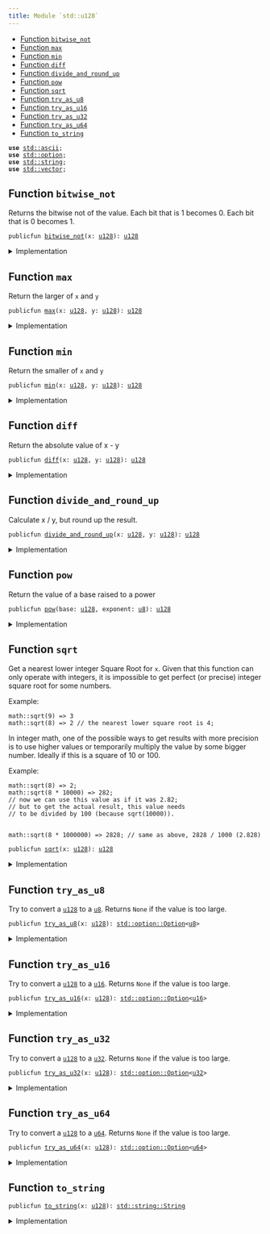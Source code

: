 ```yaml
---
title: Module `std::u128`
---
```




-  [Function `bitwise_not`](#std_u128_bitwise_not)
-  [Function `max`](#std_u128_max)
-  [Function `min`](#std_u128_min)
-  [Function `diff`](#std_u128_diff)
-  [Function `divide_and_round_up`](#std_u128_divide_and_round_up)
-  [Function `pow`](#std_u128_pow)
-  [Function `sqrt`](#std_u128_sqrt)
-  [Function `try_as_u8`](#std_u128_try_as_u8)
-  [Function `try_as_u16`](#std_u128_try_as_u16)
-  [Function `try_as_u32`](#std_u128_try_as_u32)
-  [Function `try_as_u64`](#std_u128_try_as_u64)
-  [Function `to_string`](#std_u128_to_string)


<pre><code><b>use</b> <a href="ascii.md#std_ascii">std::ascii</a>;
<b>use</b> <a href="option.md#std_option">std::option</a>;
<b>use</b> <a href="string.md#std_string">std::string</a>;
<b>use</b> <a href="vector.md#std_vector">std::vector</a>;
</code></pre>



<a name="std_u128_bitwise_not"></a>

## Function `bitwise_not`

Returns the bitwise not of the value.
Each bit that is 1 becomes 0. Each bit that is 0 becomes 1.


<pre><code>publicfun <a href="u128.md#std_u128_bitwise_not">bitwise_not</a>(x: <a href="u128.md#std_u128">u128</a>): <a href="u128.md#std_u128">u128</a>
</code></pre>



<details>
<summary>Implementation</summary>


<pre><code><b>public</b> <b>fun</b> <a href="u128.md#std_u128_bitwise_not">bitwise_not</a>(x: <a href="u128.md#std_u128">u128</a>): <a href="u128.md#std_u128">u128</a> {
    x ^ <a href="u128.md#std_u128_max_value">max_value</a>!()
}
</code></pre>



</details>

<a name="std_u128_max"></a>

## Function `max`

Return the larger of <code>x</code> and <code>y</code>


<pre><code>publicfun <a href="u128.md#std_u128_max">max</a>(x: <a href="u128.md#std_u128">u128</a>, y: <a href="u128.md#std_u128">u128</a>): <a href="u128.md#std_u128">u128</a>
</code></pre>



<details>
<summary>Implementation</summary>


<pre><code><b>public</b> <b>fun</b> <a href="u128.md#std_u128_max">max</a>(x: <a href="u128.md#std_u128">u128</a>, y: <a href="u128.md#std_u128">u128</a>): <a href="u128.md#std_u128">u128</a> {
    <a href="macros.md#std_macros_num_max">std::macros::num_max</a>!(x, y)
}
</code></pre>



</details>

<a name="std_u128_min"></a>

## Function `min`

Return the smaller of <code>x</code> and <code>y</code>


<pre><code>publicfun <a href="u128.md#std_u128_min">min</a>(x: <a href="u128.md#std_u128">u128</a>, y: <a href="u128.md#std_u128">u128</a>): <a href="u128.md#std_u128">u128</a>
</code></pre>



<details>
<summary>Implementation</summary>


<pre><code><b>public</b> <b>fun</b> <a href="u128.md#std_u128_min">min</a>(x: <a href="u128.md#std_u128">u128</a>, y: <a href="u128.md#std_u128">u128</a>): <a href="u128.md#std_u128">u128</a> {
    <a href="macros.md#std_macros_num_min">std::macros::num_min</a>!(x, y)
}
</code></pre>



</details>

<a name="std_u128_diff"></a>

## Function `diff`

Return the absolute value of x - y


<pre><code>publicfun <a href="u128.md#std_u128_diff">diff</a>(x: <a href="u128.md#std_u128">u128</a>, y: <a href="u128.md#std_u128">u128</a>): <a href="u128.md#std_u128">u128</a>
</code></pre>



<details>
<summary>Implementation</summary>


<pre><code><b>public</b> <b>fun</b> <a href="u128.md#std_u128_diff">diff</a>(x: <a href="u128.md#std_u128">u128</a>, y: <a href="u128.md#std_u128">u128</a>): <a href="u128.md#std_u128">u128</a> {
    <a href="macros.md#std_macros_num_diff">std::macros::num_diff</a>!(x, y)
}
</code></pre>



</details>

<a name="std_u128_divide_and_round_up"></a>

## Function `divide_and_round_up`

Calculate x / y, but round up the result.


<pre><code>publicfun <a href="u128.md#std_u128_divide_and_round_up">divide_and_round_up</a>(x: <a href="u128.md#std_u128">u128</a>, y: <a href="u128.md#std_u128">u128</a>): <a href="u128.md#std_u128">u128</a>
</code></pre>



<details>
<summary>Implementation</summary>


<pre><code><b>public</b> <b>fun</b> <a href="u128.md#std_u128_divide_and_round_up">divide_and_round_up</a>(x: <a href="u128.md#std_u128">u128</a>, y: <a href="u128.md#std_u128">u128</a>): <a href="u128.md#std_u128">u128</a> {
    <a href="macros.md#std_macros_num_divide_and_round_up">std::macros::num_divide_and_round_up</a>!(x, y)
}
</code></pre>



</details>

<a name="std_u128_pow"></a>

## Function `pow`

Return the value of a base raised to a power


<pre><code>publicfun <a href="u128.md#std_u128_pow">pow</a>(base: <a href="u128.md#std_u128">u128</a>, exponent: <a href="u8.md#std_u8">u8</a>): <a href="u128.md#std_u128">u128</a>
</code></pre>



<details>
<summary>Implementation</summary>


<pre><code><b>public</b> <b>fun</b> <a href="u128.md#std_u128_pow">pow</a>(base: <a href="u128.md#std_u128">u128</a>, exponent: <a href="u8.md#std_u8">u8</a>): <a href="u128.md#std_u128">u128</a> {
    <a href="macros.md#std_macros_num_pow">std::macros::num_pow</a>!(base, exponent)
}
</code></pre>



</details>

<a name="std_u128_sqrt"></a>

## Function `sqrt`

Get a nearest lower integer Square Root for <code>x</code>. Given that this
function can only operate with integers, it is impossible
to get perfect (or precise) integer square root for some numbers.

Example:
```
math::sqrt(9) => 3
math::sqrt(8) => 2 // the nearest lower square root is 4;
```

In integer math, one of the possible ways to get results with more
precision is to use higher values or temporarily multiply the
value by some bigger number. Ideally if this is a square of 10 or 100.

Example:
```
math::sqrt(8) => 2;
math::sqrt(8 * 10000) => 282;
// now we can use this value as if it was 2.82;
// but to get the actual result, this value needs
// to be divided by 100 (because sqrt(10000)).


math::sqrt(8 * 1000000) => 2828; // same as above, 2828 / 1000 (2.828)
```


<pre><code>publicfun <a href="u128.md#std_u128_sqrt">sqrt</a>(x: <a href="u128.md#std_u128">u128</a>): <a href="u128.md#std_u128">u128</a>
</code></pre>



<details>
<summary>Implementation</summary>


<pre><code><b>public</b> <b>fun</b> <a href="u128.md#std_u128_sqrt">sqrt</a>(x: <a href="u128.md#std_u128">u128</a>): <a href="u128.md#std_u128">u128</a> {
    <a href="macros.md#std_macros_num_sqrt">std::macros::num_sqrt</a>!&lt;<a href="u128.md#std_u128">u128</a>, <a href="u256.md#std_u256">u256</a>&gt;(x, 128)
}
</code></pre>



</details>

<a name="std_u128_try_as_u8"></a>

## Function `try_as_u8`

Try to convert a <code><a href="u128.md#std_u128">u128</a></code> to a <code><a href="u8.md#std_u8">u8</a></code>. Returns <code>None</code> if the value is too large.


<pre><code>publicfun <a href="u128.md#std_u128_try_as_u8">try_as_u8</a>(x: <a href="u128.md#std_u128">u128</a>): <a href="option.md#std_option_Option">std::option::Option</a>&lt;<a href="u8.md#std_u8">u8</a>&gt;
</code></pre>



<details>
<summary>Implementation</summary>


<pre><code><b>public</b> <b>fun</b> <a href="u128.md#std_u128_try_as_u8">try_as_u8</a>(x: <a href="u128.md#std_u128">u128</a>): Option&lt;<a href="u8.md#std_u8">u8</a>&gt; {
    <a href="macros.md#std_macros_try_as_u8">std::macros::try_as_u8</a>!(x)
}
</code></pre>



</details>

<a name="std_u128_try_as_u16"></a>

## Function `try_as_u16`

Try to convert a <code><a href="u128.md#std_u128">u128</a></code> to a <code><a href="u16.md#std_u16">u16</a></code>. Returns <code>None</code> if the value is too large.


<pre><code>publicfun <a href="u128.md#std_u128_try_as_u16">try_as_u16</a>(x: <a href="u128.md#std_u128">u128</a>): <a href="option.md#std_option_Option">std::option::Option</a>&lt;<a href="u16.md#std_u16">u16</a>&gt;
</code></pre>



<details>
<summary>Implementation</summary>


<pre><code><b>public</b> <b>fun</b> <a href="u128.md#std_u128_try_as_u16">try_as_u16</a>(x: <a href="u128.md#std_u128">u128</a>): Option&lt;<a href="u16.md#std_u16">u16</a>&gt; {
    <a href="macros.md#std_macros_try_as_u16">std::macros::try_as_u16</a>!(x)
}
</code></pre>



</details>

<a name="std_u128_try_as_u32"></a>

## Function `try_as_u32`

Try to convert a <code><a href="u128.md#std_u128">u128</a></code> to a <code><a href="u32.md#std_u32">u32</a></code>. Returns <code>None</code> if the value is too large.


<pre><code>publicfun <a href="u128.md#std_u128_try_as_u32">try_as_u32</a>(x: <a href="u128.md#std_u128">u128</a>): <a href="option.md#std_option_Option">std::option::Option</a>&lt;<a href="u32.md#std_u32">u32</a>&gt;
</code></pre>



<details>
<summary>Implementation</summary>


<pre><code><b>public</b> <b>fun</b> <a href="u128.md#std_u128_try_as_u32">try_as_u32</a>(x: <a href="u128.md#std_u128">u128</a>): Option&lt;<a href="u32.md#std_u32">u32</a>&gt; {
    <a href="macros.md#std_macros_try_as_u32">std::macros::try_as_u32</a>!(x)
}
</code></pre>



</details>

<a name="std_u128_try_as_u64"></a>

## Function `try_as_u64`

Try to convert a <code><a href="u128.md#std_u128">u128</a></code> to a <code><a href="u64.md#std_u64">u64</a></code>. Returns <code>None</code> if the value is too large.


<pre><code>publicfun <a href="u128.md#std_u128_try_as_u64">try_as_u64</a>(x: <a href="u128.md#std_u128">u128</a>): <a href="option.md#std_option_Option">std::option::Option</a>&lt;<a href="u64.md#std_u64">u64</a>&gt;
</code></pre>



<details>
<summary>Implementation</summary>


<pre><code><b>public</b> <b>fun</b> <a href="u128.md#std_u128_try_as_u64">try_as_u64</a>(x: <a href="u128.md#std_u128">u128</a>): Option&lt;<a href="u64.md#std_u64">u64</a>&gt; {
    <a href="macros.md#std_macros_try_as_u64">std::macros::try_as_u64</a>!(x)
}
</code></pre>



</details>

<a name="std_u128_to_string"></a>

## Function `to_string`



<pre><code>publicfun <a href="u128.md#std_u128_to_string">to_string</a>(x: <a href="u128.md#std_u128">u128</a>): <a href="string.md#std_string_String">std::string::String</a>
</code></pre>



<details>
<summary>Implementation</summary>


<pre><code><b>public</b> <b>fun</b> <a href="u128.md#std_u128_to_string">to_string</a>(x: <a href="u128.md#std_u128">u128</a>): String {
    <a href="macros.md#std_macros_num_to_string">std::macros::num_to_string</a>!(x)
}
</code></pre>



</details>
